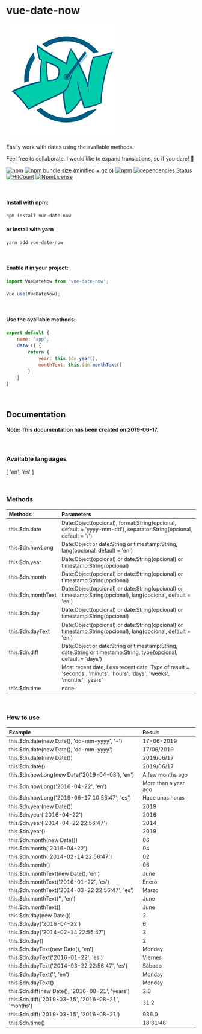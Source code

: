 # vue-date-now

![](images/Logo_DateNow_Vue-min.png)

Easily work with dates using the available methods.

Feel free to collaborate. I would like to expand translations, so if you dare! 🚀

[![npm](https://img.shields.io/npm/v/vue-date-now.svg)](https://www.npmjs.com/package/vue-date-now)
[![npm bundle size (minified + gzip)](https://img.shields.io/bundlephobia/minzip/react.svg)](https://www.npmjs.com/package/vue-date-now)
[![npm](https://img.shields.io/npm/dt/vue-date-now.svg)](https://www.npmjs.com/package/vue-date-now)
[![dependencies Status](https://david-dm.org/Mathiew82/vue-date-now/status.svg)](https://david-dm.org/Mathiew82/vue-date-now)
[![HitCount](http://hits.dwyl.io/Mathiew82/vue-date-now.svg)](http://hits.dwyl.io/Mathiew82/vue-date-now)
[![NpmLicense](https://img.shields.io/npm/l/vue-date-now.svg)](https://www.npmjs.com/package/vue-date-now)

&nbsp;
#### Install with npm:

    npm install vue-date-now

#### or install with yarn

    yarn add vue-date-now


&nbsp;
#### Enable it in your project:

```js
import VueDateNow from 'vue-date-now';
    
Vue.use(VueDateNow);
```

&nbsp;
#### Use the available methods:

```js
export default {
    name: 'app',
    data () {
        return {
            year: this.$dn.year(),
            monthText: this.$dn.monthText()
        }
    }
}
```

&nbsp;
## Documentation
    
#### Note: This documentation has been created on 2019-06-17.

&nbsp;
### Available languages
[
    'en',
    'es'
]

&nbsp;
### Methods

| Methods              | Parameters                                                                                                            |
|:---------------------|:----------------------------------------------------------------------------------------------------------------------|
| this.$dn.date        | Date:Object(opcional), format:String(opcional, default = 'yyyy-mm-dd'), separator:String(opcional, default = '/')     |
| this.$dn.howLong     | Date:Object or date:String or timestamp:String, lang(opcional, default = 'en')                                        |
| this.$dn.year        | Date:Object(opcional) or date:String(opcional) or timestamp:String(opcional)                                          |
| this.$dn.month       | Date:Object(opcional) or date:String(opcional) or timestamp:String(opcional)                                          |
| this.$dn.monthText   | Date:Object(opcional) or date:String(opcional) or timestamp:String(opcional), lang(opcional, default = 'en')          |
| this.$dn.day         | Date:Object(opcional) or date:String(opcional) or timestamp:String(opcional)                                          |
| this.$dn.dayText     | Date:Object(opcional) or date:String(opcional) or timestamp:String(opcional), lang(opcional, default = 'en')          |
| this.$dn.diff        | Date:Object or date:String or timestamp:String, date:String or timestamp:String, type(opcional, default = 'days')     |
|                      | Most recent date, Less recent date, Type of result = 'seconds', 'minuts', 'hours', 'days', 'weeks', 'months', 'years' |
| this.$dn.time        | none                                                                                                                  |

&nbsp;
### How to use

| Example                                                        | Result                    |
|:---------------------------------------------------------------|:--------------------------|
| this.$dn.date(new Date(), 'dd-mm-yyyy', '-')                   | 17-06-2019                |
| this.$dn.date(new Date(), 'dd-mm-yyyy')                        | 17/06/2019                |
| this.$dn.date(new Date())                                      | 2019/06/17                |
| this.$dn.date()                                                | 2019/06/17                |
| this.$dn.howLong(new Date('2019-04-08'), 'en')                 | A few months ago          |
| this.$dn.howLong('2016-04-22', 'en')                           | More than a year ago      |
| this.$dn.howLong('2019-06-17 10:56:47', 'es')                  | Hace unas horas           |
| this.$dn.year(new Date())                                      | 2019                      |
| this.$dn.year('2016-04-22')                                    | 2016                      |
| this.$dn.year('2014-04-22 22:56:47')                           | 2014                      |
| this.$dn.year()                                                | 2019                      |
| this.$dn.month(new Date())                                     | 06                        |
| this.$dn.month('2016-04-22')                                   | 04                        |
| this.$dn.month('2014-02-14 22:56:47')                          | 02                        |
| this.$dn.month()                                               | 06                        |
| this.$dn.monthText(new Date(), 'en')                           | June                      |
| this.$dn.monthText('2016-01-22', 'es')                         | Enero                     |
| this.$dn.monthText('2014-03-22 22:56:47', 'es')                | Marzo                     |
| this.$dn.monthText('', 'en')                                   | June                      |
| this.$dn.monthText()                                           | June                      |
| this.$dn.day(new Date())                                       | 2                         |
| this.$dn.day('2016-04-22')                                     | 6                         |
| this.$dn.day('2014-02-14 22:56:47')                            | 3                         |
| this.$dn.day()                                                 | 2                         |
| this.$dn.dayText(new Date(), 'en')                             | Monday                    |
| this.$dn.dayText('2016-01-22', 'es')                           | Viernes                   |
| this.$dn.dayText('2014-03-22 22:56:47', 'es')                  | Sábado                    |
| this.$dn.dayText('', 'en')                                     | Monday                    |
| this.$dn.dayText()                                             | Monday                    |
| this.$dn.diff(new Date(), '2016-08-21', 'years')               | 2.8                       |
| this.$dn.diff('2019-03-15', '2016-08-21', 'months')            | 31.2                      |
| this.$dn.diff('2019-03-15', '2016-08-21')                      | 936.0                     |
| this.$dn.time()                                                | 18:31:48                  |
